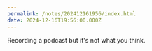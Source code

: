 ```yaml
---
permalink: /notes/202412161956/index.html
date: 2024-12-16T19:56:00.000Z
---
```


Recording a podcast but it's not what you think.
